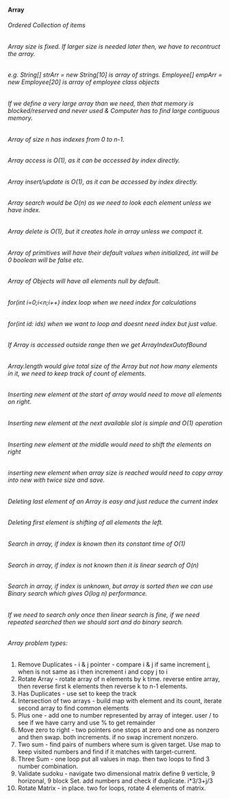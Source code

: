 #### Array
###### Ordered Collection of items
###### Array size is fixed. If larger size is needed later then, we have to recontruct the array.
###### e.g. String[] strArr = new String[10] is array of strings. Employee[] empArr = new Employee[20] is array of employee class objects
###### If we define a very large array than we need, then that memory is blocked/reserved and never used & Computer has to find large contiguous memory.
###### Array of size n has indexes from 0 to n-1. 
###### Array access is O(1), as it can be accessed by index directly.
###### Array insert/update is O(1), as it can be accessed by index directly.
###### Array search would be O(n) as we need to look each element unless we have index.
###### Array delete is O(1), but it creates hole in array unless we compact it.
###### Array of primitives will have their default values when initialized, int will be 0 boolean will be false etc.
###### Array of Objects will have all elements null by default.
###### for(int i=0;i<n;i++) index loop when we need index for calculations
###### for(int id: ids) when we want to loop and doesnt need index but just value.
###### If Array is accessed outside range then we get ArrayIndexOutofBound
###### Array.length would give total size of the Array but not how many elements in it, we need to keep track of count of elements.
###### Inserting new element at the start of array would need to move all elements on right. 
###### Inserting new element at the next available slot is simple and O(1) operation
###### Inserting new element at the middle would need to shift the elements on right
###### inserting new element when array size is reached would need to copy array into new with twice size and save.
###### Deleting last element of an Array is easy and just reduce the current index
###### Deleting first element is shifting of all elements the left.
###### Search in array, if index is known then its constant time of O(1)
###### Search in array, if index is not known then it is linear search of O(n)
###### Search in array, if index is unknown, but array is sorted then we can use Binary search which gives O(log n) performance.
###### If we need to search only once then linear search is fine, if we need repeated searched then we should sort and do binary search.
###### Array problem types:
1. Remove Duplicates - i & j pointer - compare i & j if same increment j, when is not same as i then increment i and copy j to i
2. Rotate Array - rotate array of n elements by k time. reverse entire array, then reverse first k elements then reverse k to n-1 elements.
3. Has Duplicates - use set to keep the track
4. Intersection of two arrays - build map with element and its count, iterate second array to find common elements
5. Plus one - add one to number represented by array of integer. user / to see if we have carry and use % to get remainder
6. Move zero to right - two pointers one stops at zero and one as nonzero and then swap. both increments. if no swap increment nonzero.
7. Two sum - find pairs of numbers where sum is given target. Use map to keep visited numbers and find if it matches with target-current.
8. Three Sum - one loop put all values in map. then two loops to find 3 number combination.
9. Validate sudoku - navigate two dimensional matrix define 9 verticle, 9 horizonal, 9 block Set. add numbers and check if duplicate. i*3/3+j/3
10. Rotate Matrix - in place. two for loops, rotate 4 elements of matrix.


